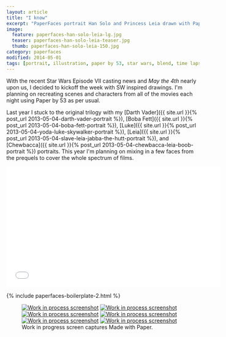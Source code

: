 ```yaml
---
layout: article
title: "I know"
excerpt: "PaperFaces portrait Han Solo and Princess Leia drawn with Paper by 53 on an iPad."
image: 
  feature: paperfaces-han-solo-leia-lg.jpg
  teaser: paperfaces-han-solo-leia-teaser.jpg
  thumb: paperfaces-han-solo-leia-150.jpg
category: paperfaces
modified: 2014-05-01
tags: [portrait, illustration, paper by 53, star wars, blend, time lapse]
---
```


With the recent Star Wars Episode VII casting news and *May the 4th* nearly upon us, I decided to kickoff the week with SW inspired drawings. I'm planning on recreating scenes and characters from all of the movies each night using Paper by 53 as per usual.

Last year I stuck to the original trilogy with my [Darth Vader]({{ site.url }}{% post_url 2013-05-04-darth-vader-portrait %}), [Boba Fett]({{ site.url }}{% post_url 2013-05-04-boba-fett-portrait %}), [Luke]({{ site.url }}{% post_url 2013-05-04-yoda-luke-skywalker-portrait %}), [Leia]({{ site.url }}{% post_url 2013-05-04-slave-leia-jabba-the-hutt-portrait %}), and [Chewbacca]({{ site.url }}{% post_url 2013-05-04-chewbacca-leia-boob-portrait %}) portraits. This year I'm planning on mixing in a few faces from the prequels to cover the whole spectrum of films.

<iframe width="560" height="315" src="//www.youtube.com/embed/9e1nPyHXCFQ" frameborder="0"> </iframe>

{% include paperfaces-boilerplate-2.html %}

<figure class="third">
	<a href="{{ site.url }}/images/paperfaces-han-solo-process-1-lg.jpg"><img src="{{ site.url }}/images/paperfaces-han-solo-process-1-600.jpg" alt="Work in process screenshot"></a>
	<a href="{{ site.url }}/images/paperfaces-han-solo-process-2-lg.jpg"><img src="{{ site.url }}/images/paperfaces-han-solo-process-2-600.jpg" alt="Work in process screenshot"></a>
	<a href="{{ site.url }}/images/paperfaces-han-solo-process-3-lg.jpg"><img src="{{ site.url }}/images/paperfaces-han-solo-process-3-600.jpg" alt="Work in process screenshot"></a>
	<a href="{{ site.url }}/images/paperfaces-han-solo-process-4-lg.jpg"><img src="{{ site.url }}/images/paperfaces-han-solo-process-4-600.jpg" alt="Work in process screenshot"></a>
	<a href="{{ site.url }}/images/paperfaces-han-solo-process-5-lg.jpg"><img src="{{ site.url }}/images/paperfaces-han-solo-process-5-600.jpg" alt="Work in process screenshot"></a>
	<a href="{{ site.url }}/images/paperfaces-han-solo-process-6-lg.jpg"><img src="{{ site.url }}/images/paperfaces-han-solo-process-6-600.jpg" alt="Work in process screenshot"></a>
	<figcaption>Work in progress screen captures Made with Paper.</figcaption>
</figure>

